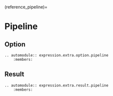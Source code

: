 (reference_pipeline)=

# Pipeline

## Option
```{eval-rst}
.. automodule:: expression.extra.option.pipeline
    :members:
```

## Result
```{eval-rst}
.. automodule:: expression.extra.result.pipeline
    :members:
```